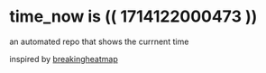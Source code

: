 # time_now is (( 1714122000473 ))

an automated repo that shows the currnent time

inspired by [breakingheatmap](https://github.com/breakingheatmap/breakingheatmap)